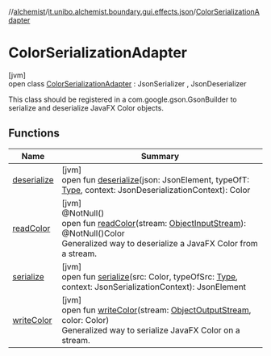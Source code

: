 //[alchemist](../../../index.md)/[it.unibo.alchemist.boundary.gui.effects.json](../index.md)/[ColorSerializationAdapter](index.md)

# ColorSerializationAdapter

[jvm]\
open class [ColorSerializationAdapter](index.md) : JsonSerializer<Color> , JsonDeserializer<Color> 

This class should be registered in a com.google.gson.GsonBuilder to serialize and deserialize JavaFX Color objects.

## Functions

| Name | Summary |
|---|---|
| [deserialize](deserialize.md) | [jvm]<br>open fun [deserialize](deserialize.md)(json: JsonElement, typeOfT: [Type](https://docs.oracle.com/javase/8/docs/api/java/lang/reflect/Type.html), context: JsonDeserializationContext): Color |
| [readColor](read-color.md) | [jvm]<br>@NotNull()<br>open fun [readColor](read-color.md)(stream: [ObjectInputStream](https://docs.oracle.com/javase/8/docs/api/java/io/ObjectInputStream.html)): @NotNull()Color<br>Generalized way to deserialize a JavaFX Color from a stream. |
| [serialize](serialize.md) | [jvm]<br>open fun [serialize](serialize.md)(src: Color, typeOfSrc: [Type](https://docs.oracle.com/javase/8/docs/api/java/lang/reflect/Type.html), context: JsonSerializationContext): JsonElement |
| [writeColor](write-color.md) | [jvm]<br>open fun [writeColor](write-color.md)(stream: [ObjectOutputStream](https://docs.oracle.com/javase/8/docs/api/java/io/ObjectOutputStream.html), color: Color)<br>Generalized way to serialize JavaFX Color on a stream. |
